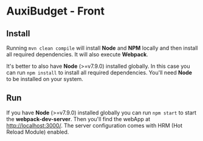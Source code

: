 # AuxiBudget - Front

## Install

Running `mvn clean compile` will install **Node** and **NPM** locally and then install all required dependencies. It will also execute **Webpack**.

It's better to also have **Node** (>=v7.9.0) installed globally. In this case you can run `npm install` to install all required dependencies. You'll need **Node**  to be installed on your system.

## Run

If you have **Node** (>=v7.9.0) installed globally you can run `npm start` to start the **webpack-dev-server**. Then you'll find the webApp at [http://localhost:3000/](http://localhost:3000/). The server configuration comes with HRM (Hot Reload Module) enabled.